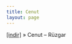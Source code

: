 ```yaml
---
title: Cenut
layout: page
---
```


<a href="https://cloud.mail.ru/public/e5743e01fdf1/Cenut%20-%20R%C3%BCzgar" target="_blank">[indir]</a>  »  Cenut &#8211; Rüzgar